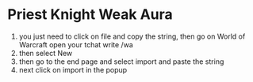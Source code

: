 # Priest Knight Weak Aura

1) you just need to click on file and copy the string, then go on World of Warcraft open your tchat write /wa
2) then select New 
3) then go to the end page and select import and paste the string
4) next click on import in the popup
